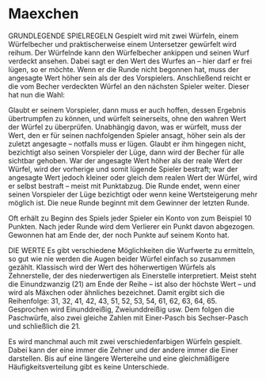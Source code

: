 # Maexchen

GRUNDLEGENDE SPIELREGELN
Gespielt wird mit zwei Würfeln, einem Würfelbecher und praktischerweise einem Untersetzer gewürfelt wird reihum. 
Der Würfelnde kann den Würfelbecher ankippen und seinen Wurf verdeckt ansehen. 
Dabei sagt er den Wert des Wurfes an – hier darf er frei lügen, so er möchte. 
Wenn er die Runde nicht begonnen hat, muss der angesagte Wert höher sein als der des Vorspielers. 
Anschließend reicht er die vom Becher verdeckten Würfel an den nächsten Spieler weiter. Dieser hat nun die Wahl:

Glaubt er seinem Vorspieler, dann muss er auch hoffen, dessen Ergebnis übertrumpfen zu können, und würfelt seinerseits, 
ohne den wahren Wert der Würfel zu überprüfen. Unabhängig davon, was er würfelt, muss der Wert, 
den er für seinen nachfolgenden Spieler ansagt, höher sein als der zuletzt angesagte – notfalls muss er lügen.
Glaubt er ihm hingegen nicht, bezichtigt also seinen Vorspieler der Lüge, dann wird der Becher für alle sichtbar gehoben. 
War der angesagte Wert höher als der reale Wert der Würfel, wird der vorherige und somit lügende Spieler bestraft; 
war der angesagte Wert jedoch kleiner oder gleich dem realen Wert der Würfel, 
wird er selbst bestraft – meist mit Punktabzug.
Die Runde endet, wenn einer seinen Vorspieler der Lüge bezichtigt oder wenn keine Wertsteigerung mehr möglich ist. 
Die neue Runde beginnt mit dem Gewinner der letzten Runde.

Oft erhält zu Beginn des Spiels jeder Spieler ein Konto von zum Beispiel 10 Punkten. 
Nach jeder Runde wird dem Verlierer ein Punkt davon abgezogen. Gewonnen hat am Ende der, 
der noch Punkte auf seinem Konto hat.

DIE WERTE
Es gibt verschiedene Möglichkeiten die Wurfwerte zu ermitteln, so gut wie nie werden die Augen beider Würfel einfach 
so zusammen gezählt. Klassisch wird der Wert des höherwertigen Würfels als Zehnerstelle, der des niederwertigen 
als Einerstelle interpretiert. Meist steht die Einundzwanzig (21) am Ende der Reihe – ist also der höchste Wert – 
und wird als Mäxchen oder ähnliches bezeichnet. Damit ergibt sich die Reihenfolge: 
31, 32, 41, 42, 43, 51, 52, 53, 54, 61, 62, 63, 64, 65. Gesprochen wird Einunddreißig, Zweiunddreißig usw. 
Dem folgen die Paschwürfe, also zwei gleiche Zahlen mit Einer-Pasch bis Sechser-Pasch und schließlich die 21.

Es wird manchmal auch mit zwei verschiedenfarbigen Würfeln gespielt. 
Dabei kann der eine immer die Zehner und der andere immer die Einer darstellen. 
Bis auf eine längere Wertereihe und eine gleichmäßigere Häufigkeitsverteilung gibt es keine Unterschiede.
